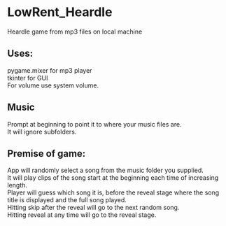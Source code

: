 # LowRent_Heardle
Heardle game from mp3 files on local machine

## Uses:
 pygame.mixer for mp3 player   
 tkinter for GUI  
 For volume use system volume.

## Music
 Prompt at beginning to point it to where your music files are.   
 It will ignore subfolders.  


## Premise of game:
App will randomly select a song from the music folder you supplied.  
It will play clips of the song start at the beginning each time of increasing length.  
Player will guess which song it is, before the reveal stage where the song title is displayed and the full song played.  
Hitting skip after the reveal will go to the next random song.  
Hitting reveal at any time will go to the reveal stage.  
